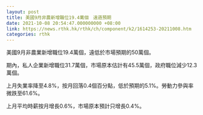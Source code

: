 ```yaml
---
layout: post
title: 美國9月非農新增職位19.4萬個　遠遜預期
date: 2021-10-08 20:54:47.000000000 +08:00
link: https://news.rthk.hk/rthk/ch/component/k2/1614253-20211008.htm
categories: rthk
---
```


美國9月非農業新增職位19.4萬個，遠低於市場預期的50萬個。
 
期內，私人企業新增職位31.7萬個，市場原本估計有45.5萬個，政府職位減少12.3萬個。

上月失業率降至4.8%，按月回落0.4個百分點，低於預期的5.1%。勞動力參與率微跌至61.6%。

上月平均時薪按月增長0.6%，市場原本預計只增長0.4%。
